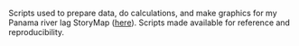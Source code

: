 Scripts used to prepare data, do calculations, and make graphics for my Panama river lag StoryMap ([here](https://storymaps.arcgis.com/stories/c9ab5295b419475dbbc140dcc66a1ca7)). Scripts made available for reference and reproducibility.